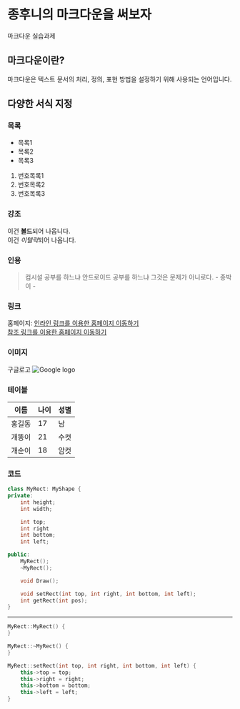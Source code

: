 # 종후니의 마크다운을 써보자
마크다운 실습과제

## 마크다운이란?
마크다운은 텍스트 문서의 처리, 정의, 표현 방법을 설정하기 위해 사용되는 언어입니다.

## 다양한 서식 지정

### 목록
* 목록1
* 목록2
* 목록3

1. 번호목록1
2. 번호목록2
3. 번호목록3

### 강조
이건 **볼드**되어 나옵니다.  
이건 *이텔릭*되어 나옵니다.

### 인용
> 컴시설 공부를 하느냐 안드로이드 공부를 하느냐 그것은 문제가 아니로다. - 종박이 -

### 링크
홈페이지: [인라인 링크를 이용한 홈페이지 이동하기](http://qnrdlqkrwhdgns.canxan.com/)  
[참조 링크를 이용한 홈페이지 이동하기][1]

### 이미지
구글로고
![Google logo](http://www.google.com/logos/doodles/2015/hangul-proclamation-day-2015-6256395615731712-hp2x.png)

### 테이블
| 이름 | 나이 | 성별 |
|-----|-----|-----|
|홍길동|17|남|
|개똥이|21|수컷|
|개순이|18|암컷|

### 코드
```cpp
class MyRect: MyShape {
private:
    int height;
    int width;

    int top;
    int right
    int bottom;
    int left;

public:
    MyRect();
    ~MyRect();

    void Draw();

    void setRect(int top, int right, int bottom, int left);
	int getRect(int pos);
}
```
-------
```cpp
MyRect::MyRect() {
}

MyRect::~MyRect() {
}

MyRect::setRect(int top, int right, int bottom, int left) {
	this->top = top;
	this->right = right;
	this->bottom = bottom;
	this->left = left;
}
```

[1]: http://qnrdlqkrwhdgns.canxan.com/
